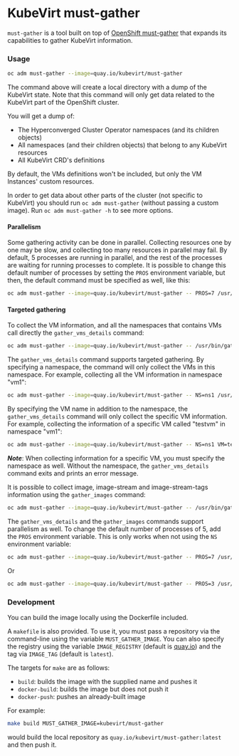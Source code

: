 KubeVirt must-gather
=================

`must-gather` is a tool built on top of [OpenShift must-gather](https://github.com/openshift/must-gather)
that expands its capabilities to gather KubeVirt information.

### Usage
```sh
oc adm must-gather --image=quay.io/kubevirt/must-gather
```

The command above will create a local directory with a dump of the KubeVirt state.
Note that this command will only get data related to the KubeVirt part of the OpenShift cluster.

You will get a dump of:
- The Hyperconverged Cluster Operator namespaces (and its children objects)
- All namespaces (and their children objects) that belong to any KubeVirt resources
- All KubeVirt CRD's definitions

By default, the VMs definitions won't be included, but only the VM Instances' custom resources.

In order to get data about other parts of the cluster (not specific to KubeVirt) you should
run `oc adm must-gather` (without passing a custom image). Run `oc adm must-gather -h` to see more options.

#### Parallelism
Some gathering activity can be done in parallel. Collecting resources one by one may be slow, and collecting too many 
resources in parallel may fail. By default, 5 processes are running in parallel, and the rest of the processes are 
waiting for running processes to complete. It is possible to change this default number of processes by setting the
`PROS` environment variable, but then, the default command must be specified as well, like this:

```sh
oc adm must-gather --image=quay.io/kubevirt/must-gather -- PROS=7 /usr/bin/gather
```

#### Targeted gathering
To collect the VM information, and all the namespaces that contains VMs call directly the `gather_vms_details` command:
```sh
oc adm must-gather --image=quay.io/kubevirt/must-gather -- /usr/bin/gather_vms_details
```

The `gather_vms_details` command supports targeted gathering. By specifying a namespace, the command will only 
collect the VMs in this namespace. For example, collecting all the VM information in namespace "vm1":
```sh
oc adm must-gather --image=quay.io/kubevirt/must-gather -- NS=ns1 /usr/bin/gather_vms_details
```

By specifying the VM name in addition to the namespace, the `gather_vms_details` command will only collect the specific
VM information. For example, collecting the information of a specific VM called "testvm" in namespace "vm1":
```sh
oc adm must-gather --image=quay.io/kubevirt/must-gather -- NS=ns1 VM=testvm /usr/bin/gather_vms_details
```
***Note***: When collecting information for a specific VM, you must specify the namespace as well. Without the namespace,
the `gather_vms_details` command exits and prints an error message.

It is possible to collect image, image-stream and image-stream-tags information using the `gather_images` command:
```sh
oc adm must-gather --image=quay.io/kubevirt/must-gather -- /usr/bin/gather_images
```

The `gather_vms_details` and the `gather_images` commands support parallelism as well. To change the default number of processes of 5, add the
`PROS` environment variable. This is only works when not using the `NS` environment variable:
```sh
oc adm must-gather --image=quay.io/kubevirt/must-gather -- PROS=7 /usr/bin/gather_vms_details
```
Or
```sh
oc adm must-gather --image=quay.io/kubevirt/must-gather -- PROS=3 /usr/bin/gather_images
```

### Development
You can build the image locally using the Dockerfile included.

A `makefile` is also provided. To use it, you must pass a repository via the command-line using the variable `MUST_GATHER_IMAGE`.
You can also specify the registry using the variable `IMAGE_REGISTRY` (default is [quay.io](https://quay.io)) and the tag via `IMAGE_TAG` (default is `latest`).

The targets for `make` are as follows:
- `build`: builds the image with the supplied name and pushes it
- `docker-build`: builds the image but does not push it
- `docker-push`: pushes an already-built image

For example:
```sh
make build MUST_GATHER_IMAGE=kubevirt/must-gather
```
would build the local repository as `quay.io/kubevirt/must-gather:latest` and then push it.